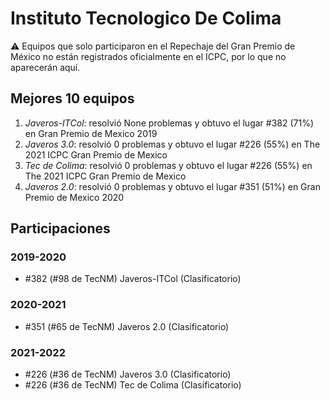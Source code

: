 # Instituto Tecnologico De Colima

:warning: Equipos que solo participaron en el Repechaje del Gran Premio de México no están registrados oficialmente en el ICPC, por lo que no aparecerán aquí.

## Mejores 10 equipos

1. _Javeros-ITCol_: resolvió None problemas y obtuvo el lugar #382 (71%) en Gran Premio de Mexico 2019
1. _Javeros 3.0_: resolvió 0 problemas y obtuvo el lugar #226 (55%) en The 2021 ICPC Gran Premio de Mexico
1. _Tec de Colima_: resolvió 0 problemas y obtuvo el lugar #226 (55%) en The 2021 ICPC Gran Premio de Mexico
1. _Javeros 2.0_: resolvió 0 problemas y obtuvo el lugar #351 (51%) en Gran Premio de Mexico 2020

## Participaciones

### 2019-2020

- #382 (#98 de TecNM) Javeros-ITCol (Clasificatorio)

### 2020-2021

- #351 (#65 de TecNM) Javeros 2.0 (Clasificatorio)

### 2021-2022

- #226 (#36 de TecNM) Javeros 3.0 (Clasificatorio)
- #226 (#36 de TecNM) Tec de Colima (Clasificatorio)




